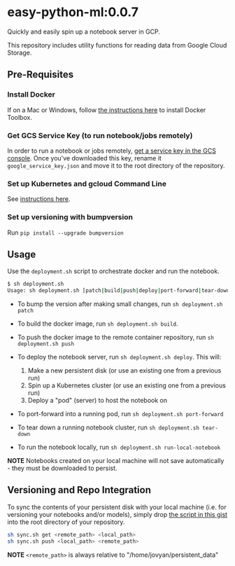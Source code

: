 # easy-python-ml:0.0.7
Quickly and easily spin up a notebook server in GCP.

This repository includes utility functions for reading data from Google Cloud Storage.


## Pre-Requisites
### Install Docker
If on a Mac or Windows, follow [the instructions here](https://www.docker.com/products/docker-toolbox) to install Docker Toolbox.

### Get GCS Service Key (to run notebook/jobs remotely)
In order to run a notebook or jobs remotely, [get a service key in the GCS console](https://console.cloud.google.com/iam-admin/serviceaccounts/). Once you've downloaded this key, rename it `google_service_key.json` and move it to the root directory of the repository.

### Set up Kubernetes and gcloud Command Line
See [instructions here](https://cloud.google.com/container-engine/docs/quickstart#install_the_gcloud_command-line_interface).

### Set up versioning with bumpversion
Run `pip install --upgrade bumpversion`

## Usage
Use the `deployment.sh` script to orchestrate docker and run the notebook.

```bash
$ sh deployment.sh
Usage: sh deployment.sh [patch|build|push|deploy|port-forward|tear-down|run-local-notebook]
```

  * To bump the version after making small changes, run `sh deployment.sh patch`

  * To build the docker image, run `sh deployment.sh build`.

  * To push the docker image to the remote container repository, run `sh deployment.sh push`

  * To deploy the notebook server, run `sh deployment.sh deploy`. This will:

    1. Make a new persistent disk (or use an existing one from a previous run)
    2. Spin up a Kubernetes cluster (or use an existing one from a previous run)
    3. Deploy a "pod" (server) to host the notebook on

  * To port-forward into a running pod, run `sh deployment.sh port-forward`

  * To tear down a running notebook cluster, run `sh deployment.sh tear-down`

  * To run the notebook locally, run `sh deployment.sh run-local-notebook`

  **NOTE** Notebooks created on your local machine will not save automatically - they must be downloaded to persist.

## Versioning and Repo Integration
To sync the contents of your persistent disk with your local machine (i.e. for versioning your notebooks and/or models), simply drop [the script in this gist](https://gist.github.com/flylo/effe612342a1e03beb449a62fc09cb5b) into the root directory of your repository.

```bash
sh sync.sh get <remote_path> <local_path>
sh sync.sh push <local_path> <remote_path>
```

**NOTE** `<remote_path>` is always relative to "/home/jovyan/persistent_data"

